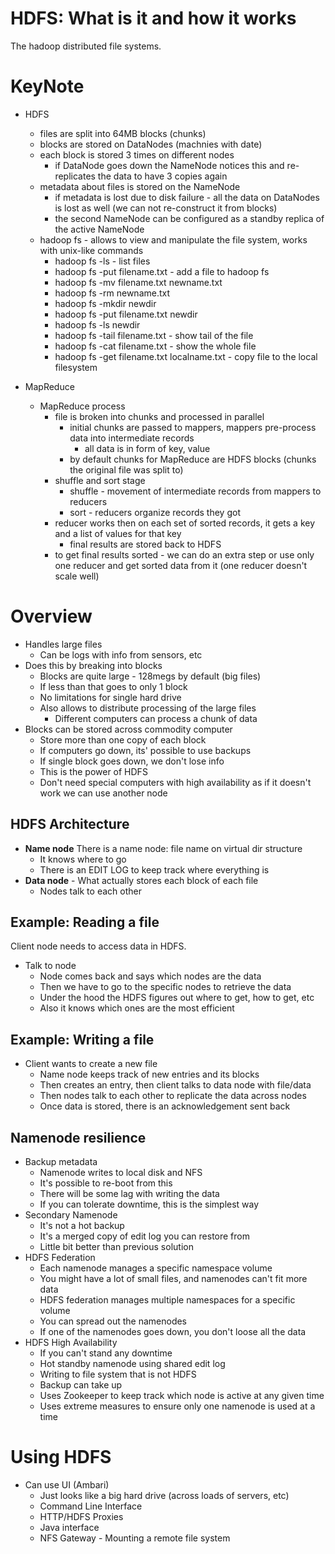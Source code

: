 
# HDFS: What is it and how it works

The hadoop distributed file systems.
# KeyNote
- HDFS
  - files are split into 64MB blocks (chunks)
  - blocks are stored on DataNodes (machnies with date)
  - each block is stored 3 times on different nodes
    - if DataNode goes down the NameNode notices this and re-replicates the data to have 3 copies again
  - metadata about files is stored on the NameNode
    - if metadata is lost due to disk failure - all the data on DataNodes is lost as well (we can not re-construct it from blocks)
    - the second NameNode can be configured as a standby replica of the active NameNode
  - hadoop fs - allows to view and manipulate the file system, works with unix-like commands
    - hadoop fs -ls - list files
    - hadoop fs -put filename.txt - add a file to hadoop fs
    - hadoop fs -mv filename.txt newname.txt
    - hadoop fs -rm newname.txt
    - hadoop fs -mkdir newdir
    - hadoop fs -put filename.txt newdir
    - hadoop fs -ls newdir
    - hadoop fs -tail filename.txt - show tail of the file
    - hadoop fs -cat filename.txt - show the whole file
    - hadoop fs -get filename.txt localname.txt - copy file to the local filesystem

- MapReduce
  - MapReduce process
    - file is broken into chunks and processed in parallel
      - initial chunks are passed to mappers, mappers pre-process data into intermediate records
        - all data is in form of key, value
      - by default chunks for MapReduce are HDFS blocks (chunks the original file was split to)
    - shuffle and sort stage
      - shuffle - movement of intermediate records from mappers to reducers
      - sort - reducers organize records they got
    - reducer works then on each set of sorted records, it gets a key and a list of values for that key
      - final results are stored back to HDFS
    - to get final results sorted - we can do an extra step or use only one reducer and get sorted data from it (one reducer doesn't scale well)

# Overview

* Handles large files
    - Can be logs with info from sensors, etc
* Does this by breaking into blocks
    - Blocks are quite large - 128megs by default (big files)
    - If less than that goes to only 1 block
    - No limitations for single hard drive
    - Also allows to distribute processing of the large files
        + Different computers can process a chunk of data
* Blocks can be stored across commodity computer
    - Store more than one copy of each block
    - If computers go down, its' possible to use backups
    - If single block goes down, we don't lose info
    - This is the power of HDFS
    - Don't need special computers with high availability as if it doesn't work we can use another node

## HDFS Architecture

* **Name node** There is a name node: file name on virtual dir structure
    - It knows where to go 
    - There is an EDIT LOG to keep track where everything is
* **Data node** - What actually stores each block of each file
    - Nodes talk to each other

## Example: Reading a file

Client node needs to access data in HDFS.

* Talk to node
    - Node comes back and says which nodes are the data
    - Then we have to go to the specific nodes to retrieve the data
    - Under the hood the HDFS figures out where to get, how to get, etc
    - Also it knows which ones are the most efficient

## Example: Writing a file

* Client wants to create a new file
    - Name node keeps track of new entries and its blocks
    - Then creates an entry, then client talks to data node with file/data
    - Then nodes talk to each other to replicate the data across nodes
    - Once data is stored, there is an acknowledgement sent back
    
## Namenode resilience

* Backup metadata
    - Namenode writes to local disk and NFS
    - It's possible to re-boot from this
    - There will be some lag with writing the data
    - If you can tolerate downtime, this is the simplest way
* Secondary Namenode
    - It's not a hot backup
    - It's a merged copy of edit log you can restore from
    - Little bit better than previous solution
* HDFS Federation
    - Each namenode manages a specific namespace volume
    - You might have a lot of small files, and namenodes can't fit more data
    - HDFS federation manages multiple namespaces for a specific volume
    - You can spread out the namenodes
    - If one of the namenodes goes down, you don't loose all the data
* HDFS High Availability
    - If you can't stand any downtime
    - Hot standby namenode using shared edit log
    - Writing to file system that is not HDFS
    - Backup can take up
    - Uses Zookeeper to keep track which node is active at any given time
    - Uses extreme measures to ensure only one namenode is used at a time

# Using HDFS

* Can use UI (Ambari)
    - Just looks like a big hard drive (across loads of servers, etc)
    - Command Line Interface
    - HTTP/HDFS Proxies
    - Java interface 
    - NFS Gateway - Mounting a remote file system





